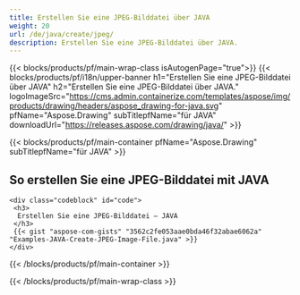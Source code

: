 ```yaml
---
title: Erstellen Sie eine JPEG-Bilddatei über JAVA
weight: 20
url: /de/java/create/jpeg/
description: Erstellen Sie eine JPEG-Bilddatei über JAVA.
---
```


{{< blocks/products/pf/main-wrap-class isAutogenPage="true">}}
{{< blocks/products/pf/i18n/upper-banner h1="Erstellen Sie eine JPEG-Bilddatei über JAVA" h2="Erstellen Sie eine JPEG-Bilddatei über JAVA." logoImageSrc="https://cms.admin.containerize.com/templates/aspose/img/products/drawing/headers/aspose_drawing-for-java.svg" pfName="Aspose.Drawing" subTitlepfName="für JAVA" downloadUrl="https://releases.aspose.com/drawing/java/" >}}

{{< blocks/products/pf/main-container pfName="Aspose.Drawing" subTitlepfName="für JAVA" >}}

<h2>So erstellen Sie eine JPEG-Bilddatei mit JAVA</h2>

    <div class="codeblock" id="code">
     <h3>
      Erstellen Sie eine JPEG-Bilddatei – JAVA
     </h3>
     {{< gist "aspose-com-gists" "3562c2fe053aae0bda46f32abae6062a" "Examples-JAVA-Create-JPEG-Image-File.java" >}}
    </div>

{{< /blocks/products/pf/main-container >}}


{{< /blocks/products/pf/main-wrap-class >}}
